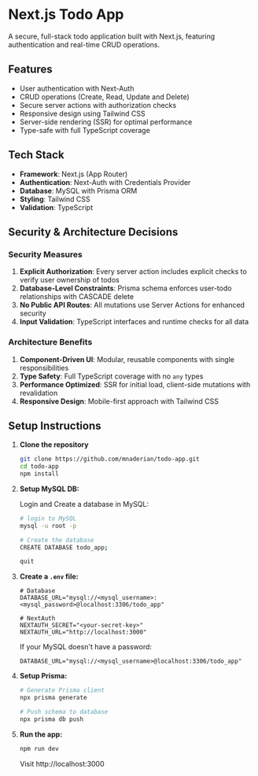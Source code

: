 # Next.js Todo App

A secure, full-stack todo application built with Next.js, featuring authentication and real-time CRUD operations.

## Features

- User authentication with Next-Auth
- CRUD operations (Create, Read, Update and Delete)
- Secure server actions with authorization checks
- Responsive design using Tailwind CSS
- Server-side rendering (SSR) for optimal performance
- Type-safe with full TypeScript coverage

## Tech Stack

- **Framework**: Next.js (App Router)
- **Authentication**: Next-Auth with Credentials Provider
- **Database**: MySQL with Prisma ORM
- **Styling**: Tailwind CSS
- **Validation**: TypeScript

## Security & Architecture Decisions

### Security Measures

1. **Explicit Authorization**: Every server action includes explicit checks to verify user ownership of todos
2. **Database-Level Constraints**: Prisma schema enforces user-todo relationships with CASCADE delete
3. **No Public API Routes**: All mutations use Server Actions for enhanced security
4. **Input Validation**: TypeScript interfaces and runtime checks for all data

### Architecture Benefits

1. **Component-Driven UI**: Modular, reusable components with single responsibilities
2. **Type Safety**: Full TypeScript coverage with no `any` types
3. **Performance Optimized**: SSR for initial load, client-side mutations with revalidation
4. **Responsive Design**: Mobile-first approach with Tailwind CSS

## Setup Instructions

1. **Clone the repository**

   ```bash
   git clone https://github.com/mnaderian/todo-app.git
   cd todo-app
   npm install
   ```

2. **Setup MySQL DB:**
   
   Login and Create a database in MySQL:

   ```bash
   # login to MySQL
   mysql -u root -p

   # Create the database
   CREATE DATABASE todo_app;

   quit
   ```

3. **Create a `.env` file:**

   ```env
   # Database
   DATABASE_URL="mysql://<mysql_username>:<mysql_password>@localhost:3306/todo_app"

   # NextAuth
   NEXTAUTH_SECRET="<your-secret-key>"
   NEXTAUTH_URL="http://localhost:3000"
   ```

   If your MySQL doesn't have a password:
   ```env
   DATABASE_URL="mysql://<mysql_username>@localhost:3306/todo_app"
   ```

3. **Setup Prisma:**

   ```bash
   # Generate Prisma client
   npx prisma generate

   # Push schema to database
   npx prisma db push
   ```
4. **Run the app:**

   ```bash
   npm run dev
   ```
   Visit http://localhost:3000
